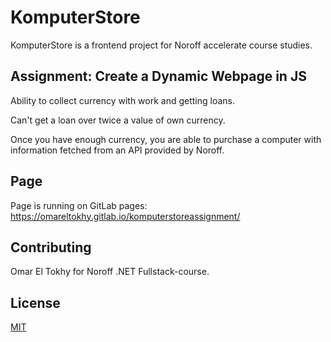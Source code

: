 # KomputerStore

KomputerStore is a frontend project for Noroff accelerate course studies.

## Assignment: Create a Dynamic Webpage in JS

Ability to collect currency with work and getting loans.

Can't get a loan over twice a value of own currency.

Once you have enough currency, you are able to purchase a computer with information fetched
from an API provided by Noroff.

## Page

Page is running on GitLab pages: https://omareltokhy.gitlab.io/komputerstoreassignment/

## Contributing

Omar El Tokhy for Noroff .NET Fullstack-course.

## License
[MIT](https://choosealicense.com/licenses/mit/)
